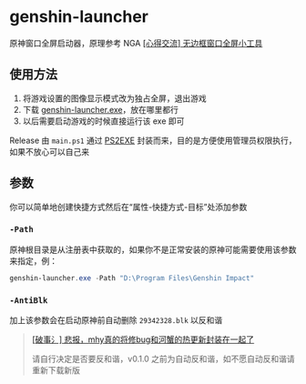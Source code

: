 # genshin-launcher

原神窗口全屏启动器，原理参考 NGA [[心得交流] 无边框窗口全屏小工具](https://bbs.nga.cn/read.php?tid=23375756)

## 使用方法

1. 将游戏设置的图像显示模式改为独占全屏，退出游戏
2. 下载 [genshin-launcher.exe](https://github.com/Tsuk1ko/genshin-launcher/releases/latest/download/genshin-launcher.exe)，放在哪里都行
3. 以后需要启动游戏的时候直接运行该 exe 即可

Release 由 `main.ps1` 通过 [PS2EXE](https://github.com/MScholtes/TechNet-Gallery/tree/master/PS2EXE-GUI) 封装而来，目的是方便使用管理员权限执行，如果不放心可以自己来

## 参数

你可以简单地创建快捷方式然后在“属性-快捷方式-目标”处添加参数

### `-Path`

原神根目录是从注册表中获取的，如果你不是正常安装的原神可能需要使用该参数来指定，例：

```powershell
genshin-launcher.exe -Path "D:\Program Files\Genshin Impact"
```

### `-AntiBlk`

加上该参数会在启动原神前自动删除 `29342328.blk` 以反和谐

> [[破事氵] 悲报，mhy真的将修bug和河蟹的热更新封装在一起了](https://bbs.nga.cn/read.php?tid=23672923)
>
> 请自行决定是否要反和谐，v0.1.0 之前为自动反和谐，如不愿自动反和谐请重新下载新版
